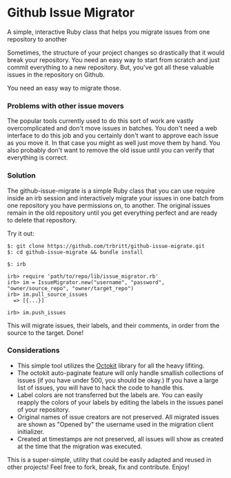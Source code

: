 # Github Issue Migrator
A simple, interactive Ruby class that helps you migrate issues from one repository to another

Sometimes, the structure of your project changes so drastically that it would break your repository.
You need an easy way to start from scratch and just commit everything to a new repository.
But, you've got all these valuable issues in the repository on Github.

You need an easy way to migrate those.

### Problems with other issue movers

The popular tools currently used to do this sort of work are vastly overcomplicated and don't move issues in batches. You don't need a web interface to do this job and you certainly don't want to approve each issue as you move it. In that case you might as well just move them by hand. You also probably don't want to remove the old issue until you can verify that everything is correct.

### Solution

The github-issue-migrate is a simple Ruby class that you can use require inside an irb session and
interactively migrate your issues in one batch from one repository you have permissions on, to another. The original issues remain in the old repository until you get everything perfect and are ready to delete that repository.

Try it out:

```
$: git clone https://github.com/trbritt/github-issue-migrate.git
$: cd github-issue-migrate && bundle install

$: irb

irb> require 'path/to/repo/lib/issue_migrator.rb'
irb> im = IssueMigrator.new("username", "password", "owner/source_repo", "owner/target_repo")
irb> im.pull_source_issues
  => [{...}]
  
irb> im.push_issues
```

This will migrate issues, their labels, and their comments, in order from the source to the target. Done!

### Considerations

- This simple tool utilizes the [Octokit](https://github.com/octokit/octokit.rb) library for all the heavy lifiting.
- The octokit auto-paginate feature will only handle smallish collections of issues (if you have under 500, you should be okay.) If you have a large list of issues, you will have to hack the code to handle this.
- Label colors are not transferred but the labels are. You can easily reapply the colors of your labels by editing the labels in the issues panel of your repository.
- Original names of issue creators are not preserved. All migrated issues are shown as "Opened by" the username used in the migration client initializer.
- Created at timestamps are not preserved, all issues will show as created at the time that the migration was executed.

This is a super-simple, utility that could be easily adapted and reused in other projects! 
Feel free to fork, break, fix and contribute. Enjoy!

